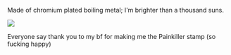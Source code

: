Made of chromium plated boiling metal; I'm brighter than a thousand suns.

![](https://media.discordapp.net/attachments/1125645005365710859/1155475144475693056/Untitled135_20230914061256.png?width=89&height=50) 

Everyone say thank you to my bf for making me the Painkiller stamp (so fucking happy)

